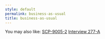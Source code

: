 ```yaml
---
style: default
permalink: business-as-usual
title: business-as-usual
---
```

You may also like:
[SCP-9005-2](http://scp-wiki.net/scp-9005-2)
[Interview 277-A](http://scp-wiki.net/277interview)